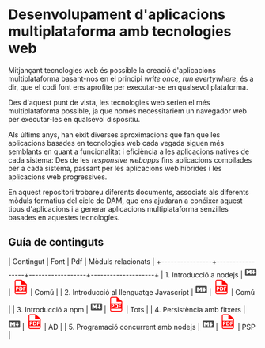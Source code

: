 # Desenvolupament d'aplicacions multiplataforma amb tecnologies web

Mitjançant tecnologies web és possible la creació d'aplicacions multiplataforma basant-nos en el principi *write once, run evertywhere*, és a dir, que el codi font ens aprofite per executar-se en qualsevol plataforma.

Des d'aquest punt de vista, les tecnologies web serien el més multiplataforma possible, ja que només necessitariem un navegador web per executar-les en qualsevol dispositiu. 

Als últims anys, han eixit diverses aproximacions que fan que les aplicacions basades en tecnologies web cada vegada siguen més semblants en quant a funcionalitat i eficiència a les aplicacions natives de cada sistema: Des de les *responsive webapps* fins aplicacions compilades per a cada sistema, passant per les aplicacions web híbrides i les aplicacions web progressives.

En aquest repositori trobareu diferents documents, associats als diferents mòduls formatius del cicle de DAM, que ens ajudaran a conéixer aquest tipus d'aplicacions i a generar aplicacions multiplataforma senzilles basades en aquestes tecnologíes.

## Guía de continguts

| Contingut | Font | Pdf | Mòduls relacionats |
+----------------+-----------------+------------------+--------------------+
| 1. Introducció a nodejs | [![](img/md.png)](fonts/1_Nodejs-Intro.md) | [![](img/pdf.png)](pdf/) | Comú |
| 2. Introducció al llenguatge Javascript | [![](img/md.png)](fonts/2_intro-js.md) | [![](img/pdf.png)](pdf/2_intro-js.pdf) | Comú |
| 3. Introducció a npm | [![](img/md.png)](fonts/3_introNpm.md) | [![](img/pdf.png)](pdf/3_introNpm.pdf) | Tots |
| 4. Persistència amb fitxers | [![](img/md.png)](fonts/4_PersistenciaFitxersNode.md) | [![](img/pdf.png)](pdf/4_PersistenciaFitxersNode.pdf) | AD |
| 5. Programació concurrent amb nodejs | [![](img/md.png)](fonts/5_Concurrencia_nodejs.md) | [![](img/pdf.png)](pdf/5_Concurrencia_nodejs.pdf) | PSP |

